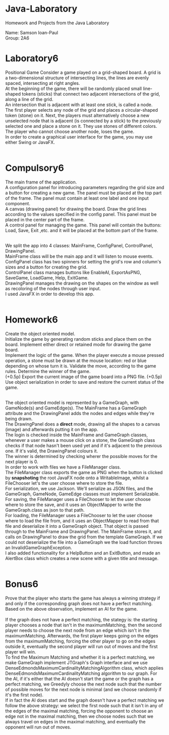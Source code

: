 # Java-Laboratory
 Homework and Projects from the Java Laboratory <br />

Name: Samson Ioan-Paul <br />
Group: 2A6 <br />

# Laboratory6
Positional Game
Consider a game played on a grid-shaped board. A grid is a two-dimensional structure of intersecting lines, the lines are evenly spaced, intersecting at right angles. <br />
At the beginning of the game, there will be randomly placed small line-shaped tokens (sticks) that connect two adjacent intersections of the grid, along a line of the grid. <br />
An intersection that is adjacent with at least one stick, is called a node. <br />
The first player selects any node of the grid and places a circular-shaped token (stone) on it. Next, the players must alternatively choose a new unselected node that is adjacent (is connected by a stick) to the previously selected one and place a stone on it. They use stones of different colors. The player who cannot choose another node, loses the game. <br />
In order to create a graphical user interface for the game, you may use either Swing or JavaFX. <br /> <br />

# Compulsory6
The main frame of the application. <br />
A configuration panel for introducing parameters regarding the grid size and a button for creating a new game. The panel must be placed at the top part of the frame. The panel must contain at least one label and one input component. <br />
A canvas (drawing panel) for drawing the board. Draw the grid lines according to the values specified in the config panel. This panel must be placed in the center part of the frame. <br />
A control panel for managing the game. This panel will contain the buttons: Load, Save, Exit ,etc. and it will be placed at the bottom part of the frame. <br /> <br />

We split the app into 4 classes: MainFrame, ConfigPanel, ControlPanel, DrawingPanel. <br />
MainFrame class will be the main app and it will listen to mouse events.
ConfigPanel class has two spinners for setting the grid's row and column's sizes and a button for creating the grid. <br />
ControlPanel class manages buttons like EnableAI, ExportAsPNG, SaveGame, LoadGame, Help, ExitGame. <br />
DrawingPanel manages the drawing on the shapes on the window as well as recoloring of the nodes through user input. <br />
I used JavaFX in order to develop this app. <br /> <br />


# Homework6
Create the object oriented model. <br />
Initialize the game by generating random sticks and place them on the board. Implement either direct or retained mode for drawing the game board. <br />
Implement the logic of the game. When the player execute a mouse pressed operation, a stone must be drawn at the mouse location: red or blue depending on whose turn it is. Validate the move, according to the game rules. Determine the winner of the game. <br />
(+0.5p) Export the current image of the game board into a PNG file.
(+0.5p) Use object serialization in order to save and restore the current status of the game. <br /> <br />

The object oriented model is represented by a GameGraph, with GameNode(s) and GameEdge(s). The MainFrame has a GameGraph attribute and the DrawingPanel adds the nodes and edges while they're being drawn. <br />
The DrawingPanel does a __direct__ mode, drawing all the shapes to a canvas (image) and afterwards putting it on the app. <br />
The login is checked inside the MainFrame and GameGraph classes, whenever a user makes a mouse click on a stone, the GameGraph class checks if that node hasn't been used yet and if it's adjacent to the previous one. If it's valid, the DrawingPanel colours it. <br />
The winner is determined by checking wherer the possible moves for the next player is 0. <br />
In order to work with files we have a FileManager class. <br />
The FileManager class exports the game as PNG when the button is clicked by __snapshoting__ the root JavaFX node onto a WritableImage, whilst a FileChooser let's the user choose where to store the file. <br />
For serialization, we use Jackson. We'll serialize as JSON files, and the GameGraph, GameNode, GameEdge classes must implement Serializable. <br />
For saving, the FileManager uses a FileChooser to let the user choose where to store the save, and it uses an ObjectMapper to write the GameGraph.class as json to that path.<br />
For loading, the FileManager uses a FileChooser to let the user choose where to load the file from, and it uses an ObjectMapper to read from that file and deserialize it into a GameGraph object. That object is passed through to the MainFrame and DrawingPanel. The MainFrame stores it, and calls on DrawingPanel to draw the grid from the template GameGraph. If we could not deserialize the file into a GameGraph we the load function throws an InvalidGameGraphException. <br />
I also added functionality for a HelpButton and an ExitButton, and made an AlertBox class which creates a new scene with a given title and message. <br /> <br />


# Bonus6
Prove that the player who starts the game has always a winning strategy if and only if the corresponding graph does not have a perfect matching. <br />
Based on the above observation, implement an AI for the game. <br /> <br />
If the graph does not have a perfect matching, the stategy is: the starting player chooses a node that isn't in the maximumMatching, then the second player needs to choose the next node from an edge which isn't in the maximumMatching. Afterwards, the first player keeps going on the edges from the maximumMatching, forcing the other player to go on the edges outside it, eventually the second player will run out of moves and the first player will win. <br />
To find the Maximum Matching and whether it is a perfect matching, we make GameGraph implement JTGraph's Graph interface and we use DenseEdmondsMaximumCardinalityMatchingAlgorithm class, which applies DenseEdmondsMaximumCardinalityMatching algorithm to our graph.
For the AI, if it's either that the AI doesn't start the game or the graph has a perfect matching, we Greedyly choose the next node such that the number of possible moves for the next node is minimal (and we choose randomly if it's the first node). <br />
If in fact the AI does start and the graph doesn't have a perfect matching we follow the above strategy: we select the first node such that it isn't in any of the edges of the maximal matching, forcing the opponent to choose an edge not in the maximal matching, then we choose nodes such that we always travel on edges in the maximal matching, and eventually the opponent will run out of moves. <br />

